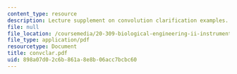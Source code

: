 ```yaml
---
content_type: resource
description: Lecture supplement on convolution clarification examples.
file: null
file_location: /coursemedia/20-309-biological-engineering-ii-instrumentation-and-measurement-fall-2006/898a07d02c6b861a8e8b06acc7bcbc60_convclar.pdf
file_type: application/pdf
resourcetype: Document
title: convclar.pdf
uid: 898a07d0-2c6b-861a-8e8b-06acc7bcbc60
---
```

